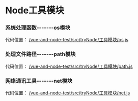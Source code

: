 # Node工具模块

### 系统处理函数-------os模块
代码位置： [/vue-and-node-test/src/tryNode/工具模块/os.js](../tryNode/工具模块/os.js)

### 处理文件路径-------path模块
代码位置： [/vue-and-node-test/src/tryNode/工具模块/path.js](../tryNode/工具模块/path.js)

### 网络通讯工具-------net模块
代码位置： [/vue-and-node-test/src/tryNode/工具模块/net.js](../tryNode/工具模块/net.js)
